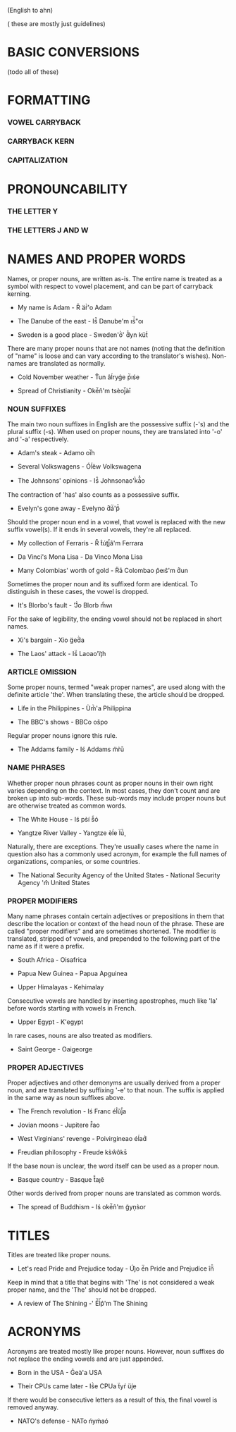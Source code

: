 
(English to ahn)

( these are mostly just guidelines)

# BASIC CONVERSIONS

(todo all of these)

# FORMATTING

### VOWEL CARRYBACK

### CARRYBACK KERN

### CAPITALIZATION

# PRONOUNCABILITY

### THE LETTER Y

### THE LETTERS J AND W

# NAMES AND PROPER WORDS

Names, or proper nouns, are written as-is. The entire name is treated as a symbol with respect to vowel placement, and can be part of carryback kerning.

- My name is Adam - R̄ äŕ̀'o Adam

- The Danube of the east - Iś̂ Danube'm ıś́̈"oı

- Sweden is a good place - Sweden'ö̀' d̂̂yn küt́

There are many proper nouns that are not names (noting that the definition of "name" is loose and can vary according to the translator's wishes). Non-names are translated as normally.

- Cold November weather - T̂un âĺryǵe ṕ̈ıśe

- Spread of Christianity - Oké̈n̂'m tsèoȷ̀̈àı̄

### NOUN SUFFIXES

The main two noun suffixes in English are the possessive suffix (-'s) and the plural suffix (-s). When used on proper nouns, they are translated into '-o' and '-a' respectively.

- Adam's steak - Adamo oı́̈h

- Several Volkswagens - Óĺëw Volkswagena

- The Johnsons' opinions - Iś̂ Johnsonao'k̀à̂̍o

The contraction of 'has' also counts as a possessive suffix.

- Evelyn's gone away - Evelyno d̂á̈'p̈̄

Should the proper noun end in a vowel, that vowel is replaced with the new suffix vowel(s). If it ends in several vowels, they're all replaced.

- My collection of Ferraris - R̄ t̂ú̧tȷ̀̂â'm Ferrara

- Da Vinci's Mona Lisa - Da Vinco Mona Lisa

- Many Colombias' worth of gold - R̈ā Colombao p̂eıŝ'm d̂un

Sometimes the proper noun and its suffixed form are identical. To distinguish in these cases, the vowel is dropped.

- It's Blorbo's fault - 'J͛̀o Blorb m̈̃wı

For the sake of legibility, the ending vowel should not be replaced in short names.

- Xi's bargain - Xio g̈ed̈̀a

- The Laos' attack - Iś̈ Laoao'ı̧̈th

### ARTICLE OMISSION

Some proper nouns, termed "weak proper names", are used along with the definite article 'the'. When translating these, the article should be dropped.

- Life in the Philippines - Ùḿ̀'a Philippina

- The BBC's shows - BBCo oŝpo

Regular proper nouns ignore this rule.

- The Addams family - Iś Addams m̈r̀ū

### NAME PHRASES

Whether proper noun phrases count as proper nouns in their own right varies depending on the context. In most cases, they don't count and are broken up into sub-words. These sub-words may include proper nouns but are otherwise treated as common words.

- The White House - Iś ps̀ı́ ŝ̃ó

- Yangtze River Valley - Yangtze èĺe l̈ú̧̄

Naturally, there are exceptions. They're usually cases where the name in question also has a commonly used acronym, for example the full names of organizations, companies, or some countries.

- The National Security Agency of the United States - National Security Agency 'm̂ United States

### PROPER MODIFIERS

Many name phrases contain certain adjectives or prepositions in them that describe the location or context of the head noun of the phrase. These are called "proper modifiers" and are sometimes shortened. The modifier is translated, stripped of vowels, and prepended to the following part of the name as if it were a prefix.

- South Africa - Oisafrica

- Papua New Guinea - Papua Apguinea

- Upper Himalayas - Kehimalay

Consecutive vowels are handled by inserting apostrophes, much like 'la' before words starting with vowels in French.

- Upper Egypt - K'egypt

In rare cases, nouns are also treated as modifiers.

- Saint George - Oaigeorge

### PROPER ADJECTIVES

Proper adjectives and other demonyms are usually derived from a proper noun, and are translated by suffixing '-e' to that noun. The suffix is applied in the same way as noun suffixes above.

- The French revolution - Iś Franc él̂ũȷ̀̂a

- Jovian moons - Jupitere r̂̂ao

- West Virginians' revenge - Poivirgineao éĺad́

- Freudian philosophy - Freude ks̀ŵôks̄

If the base noun is unclear, the word itself can be used as a proper noun.

- Basque country - Basque t̂̃aȷē

Other words derived from proper nouns are translated as common words.

- The spread of Buddhism - Iś oké̈n̂'m g̃yņs̀or

# TITLES

Titles are treated like proper nouns.

- Let's read Pride and Prejudice today - Úȷ͛o é̈n Pride and Prejudice ı̂n̈̄

Keep in mind that a title that begins with 'The' is not considered a weak proper name, and the 'The' should not be dropped.

- A review of The Shining -' É̈l̀́p̂'m The Shining

# ACRONYMS

Acronyms are treated mostly like proper nouns. However, noun suffixes do not replace the ending vowels and are just appended.

- Born in the USA - Ĝeà'a USA

- Their CPUs came later - Iś̀e CPUa ẗyŕ üȷ́e

If there would be consecutive letters as a result of this, the final vowel is removed anyway.

- NATO's defense - NATo ńyḿaó

